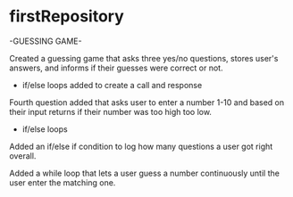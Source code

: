 # firstRepository

-GUESSING GAME-

Created a guessing game that asks three yes/no questions, stores user's answers, and informs if their guesses were correct or not.
- if/else loops added to create a call and response

Fourth question added that asks user to enter a number 1-10 and based on their input returns if their number was too high too low.
- if/else loops

Added an if/else if condition to log how many questions a user got right overall.

Added a while loop that lets a user guess a number continuously until the user enter the matching one. 
